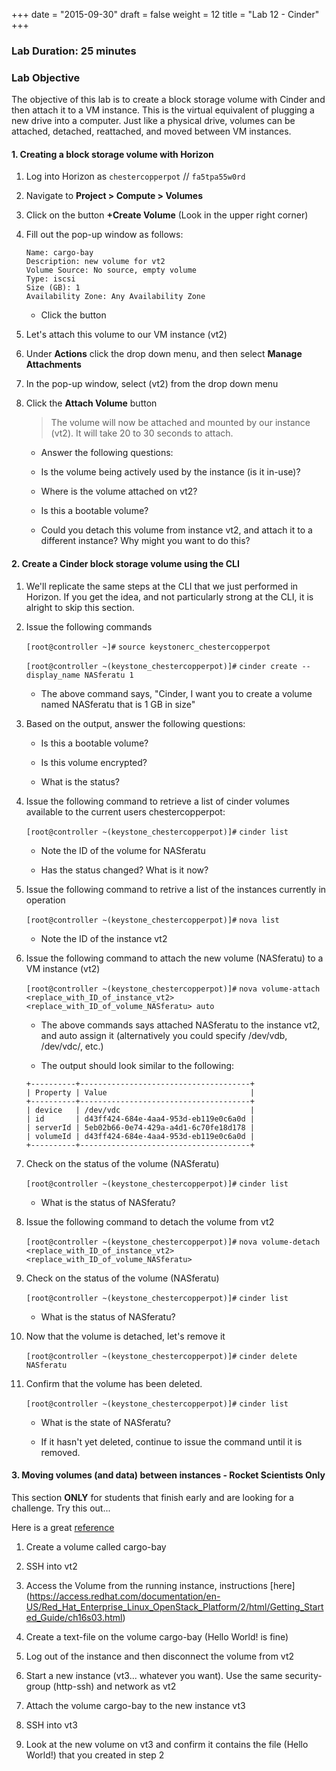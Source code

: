 +++
date = "2015-09-30"
draft = false
weight = 12
title = "Lab 12 - Cinder"
+++

### Lab Duration: 25 minutes

### Lab Objective 

The objective of this lab is to create a block storage volume with Cinder and then attach it to a VM instance. This is the virtual equivalent of plugging a new drive into a computer. Just like a physical drive, volumes can be attached, detached, reattached, and moved between VM instances.

#### 1. Creating a block storage volume with Horizon

1. Log into Horizon as `chestercopperpot` // `fa5tpa55w0rd`

2. Navigate to **Project > Compute > Volumes**

3. Click on the button **+Create Volume** (Look in the upper right corner)

4. Fill out the pop-up window as follows:

    ```
    Name: cargo-bay
	Description: new volume for vt2
	Volume Source: No source, empty volume
	Type: iscsi
	Size (GB): 1
    Availability Zone: Any Availability Zone
    ```
	
	* Click the <Create Volume> button

4. Let's attach this volume to our VM instance (vt2)

5. Under **Actions** click the drop down menu, and then select **Manage Attachments**
	
6. In the pop-up window, select (vt2) from the drop down menu

7. Click the **Attach Volume** button

	> The volume will now be attached and mounted by our instance (vt2). It will take 20 to 30 seconds to attach.
	
	* Answer the following questions:
	
	* Is the volume being actively used by the instance (is it in-use)?
	
	* Where is the volume attached on vt2?
	
	* Is this a bootable volume?
	
	* Could you detach this volume from instance vt2, and attach it to a different instance? Why might you want to do this?

#### 2. Create a Cinder block storage volume using the CLI

1. We'll replicate the same steps at the CLI that we just performed in Horizon. If you get the idea, and not particularly strong at the CLI, it is alright to skip this section.

2. Issue the following commands

    `[root@controller ~]#` `source keystonerc_chestercopperpot`
	
	`[root@controller ~(keystone_chestercopperpot)]#` `cinder create --display_name NASferatu 1`

	* The above command says, "Cinder, I want you to create a volume named NASferatu that is 1 GB in size"
	
3. Based on the output, answer the following questions:
	
	* Is this a bootable volume?
	
	* Is this volume encrypted?
	
	* What is the status?
	
4. Issue the following command to retrieve a list of cinder volumes available to the current users chestercopperpot:

    `[root@controller ~(keystone_chestercopperpot)]#` `cinder list`
	
	* Note the ID of the volume for NASferatu
	
	* Has the status changed? What is it now?

5. Issue the following command to retrive a list of the instances currently in operation
	
    `[root@controller ~(keystone_chestercopperpot)]#` `nova list`
	
	* Note the ID of the instance vt2
	
6. Issue the following command to attach the new volume (NASferatu) to a VM instance (vt2)
	
	`[root@controller ~(keystone_chestercopperpot)]#` `nova volume-attach <replace_with_ID_of_instance_vt2> <replace_with_ID_of_volume_NASferatu> auto`
	
	* The above commands says attached NASferatu to the instance vt2, and auto assign it (alternatively you could specify /dev/vdb, /dev/vdc/, etc.)
	
	* The output should look similar to the following:
	
	```
	+----------+--------------------------------------+                                                                                                                                                                
	| Property | Value                                |                                                                                                                                                                
	+----------+--------------------------------------+                                                                                                                                                                
	| device   | /dev/vdc                             |                                                                                                                                                                
	| id       | d43ff424-684e-4aa4-953d-eb119e0c6a0d |                                                                                                                                                                
	| serverId | 5eb02b66-0e74-429a-a4d1-6c70fe18d178 |                                                                                                                                                                
	| volumeId | d43ff424-684e-4aa4-953d-eb119e0c6a0d |                                                                                                                                                                
	+----------+--------------------------------------+ 
	```

7. Check on the status of the volume (NASferatu)
	
    `[root@controller ~(keystone_chestercopperpot)]#` `cinder list`
	
	* What is the status of NASferatu?
	
8. Issue the following command to detach the volume from vt2

	`[root@controller ~(keystone_chestercopperpot)]#` `nova volume-detach <replace_with_ID_of_instance_vt2> <replace_with_ID_of_volume_NASferatu>`
	
7. Check on the status of the volume (NASferatu)
	
    `[root@controller ~(keystone_chestercopperpot)]#` `cinder list`

	* What is the status of NASferatu?

8. Now that the volume is detached, let's remove it
	
    `[root@controller ~(keystone_chestercopperpot)]#` `cinder delete NASferatu`

9. Confirm that the volume has been deleted.

    `[root@controller ~(keystone_chestercopperpot)]#`  `cinder list`
	
	* What is the state of NASferatu?
	
	* If it hasn't yet deleted, continue to issue the command until it is removed.
 
#### 3. Moving volumes (and data) between instances - Rocket Scientists Only

This section **ONLY** for students that finish early and are looking for a challenge. Try this out...

Here is a great [reference](https://access.redhat.com/documentation/en-US/Red_Hat_Enterprise_Linux_OpenStack_Platform/2/html/Getting_Started_Guide/ch16s02.html)

1. Create a volume called cargo-bay 

2. SSH into vt2

3. Access the Volume from the running instance, instructions [here] (https://access.redhat.com/documentation/en-US/Red_Hat_Enterprise_Linux_OpenStack_Platform/2/html/Getting_Started_Guide/ch16s03.html)

4. Create a text-file on the volume cargo-bay (Hello World! is fine)

5. Log out of the instance and then disconnect the volume from vt2

6. Start a new instance (vt3... whatever you want). Use the same security-group (http-ssh) and network as vt2

7. Attach the volume cargo-bay to the new instance vt3

8. SSH into vt3

9. Look at the new volume on vt3 and confirm it contains the file (Hello World!) that you created in step 2
